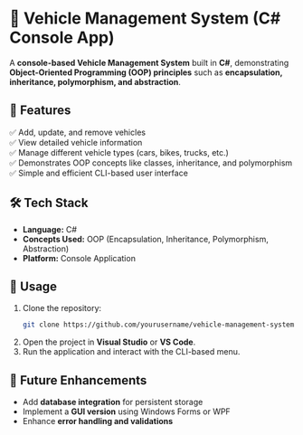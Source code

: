 # 🚗 Vehicle Management System (C# Console App)  

A **console-based Vehicle Management System** built in **C#**, demonstrating **Object-Oriented Programming (OOP) principles** such as **encapsulation, inheritance, polymorphism, and abstraction**.  

## 📌 Features  
✅ Add, update, and remove vehicles  
✅ View detailed vehicle information  
✅ Manage different vehicle types (cars, bikes, trucks, etc.)  
✅ Demonstrates OOP concepts like classes, inheritance, and polymorphism  
✅ Simple and efficient CLI-based user interface  

## 🛠 Tech Stack  
- **Language:** C#  
- **Concepts Used:** OOP (Encapsulation, Inheritance, Polymorphism, Abstraction)  
- **Platform:** Console Application  

## 📂 Usage  
1. Clone the repository:  
   ```bash
   git clone https://github.com/yourusername/vehicle-management-system.git
   ```  
2. Open the project in **Visual Studio** or **VS Code**.  
3. Run the application and interact with the CLI-based menu.  

## 🚀 Future Enhancements  
- Add **database integration** for persistent storage  
- Implement a **GUI version** using Windows Forms or WPF  
- Enhance **error handling and validations**  
